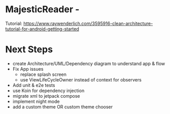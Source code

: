 # MajesticReader - 

Tutorial: https://www.raywenderlich.com/3595916-clean-architecture-tutorial-for-android-getting-started 

# Next Steps
- create Architecture/UML/Dependency diagram to understand app & flow
- Fix App issues
  - replace splash screen
  - use ViewLifeCycleOwner instead of context for observers
- Add unit & e2e tests
- use Koin for dependency injection
- migrate xml to jetpack compose
- implement night mode
- add a custom theme OR custom theme chooser